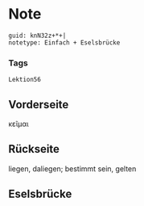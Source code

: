 # Note
```
guid: knN32z+*+|
notetype: Einfach + Eselsbrücke
```

### Tags
```
Lektion56
```

## Vorderseite
κεῖμαι

## Rückseite
liegen, daliegen;
bestimmt sein, gelten

## Eselsbrücke

